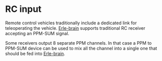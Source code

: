 # RC input

Remote control vehicles traditionally include a dedicated link for teleoperating the vehicle. [Erle-brain](https://erlerobotics.com/blog/product/erle-brain/) supports traditional RC receiver accepting an PPM-SUM signal. 

Some receivers output 8 separate PPM channels. In that case a PPM to PPM-SUM device can be used to mix all the channel into a single one that should be fed into [Erle-brain](https://erlerobotics.com/blog/product/erle-brain/).